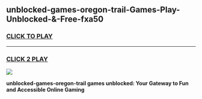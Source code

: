 
## unblocked-games-oregon-trail-Games-Play-Unblocked-&-Free-fxa50
<h3>
<a href="https://premium76.site?title=unblocked-games-oregon-trail&ref=24A">CLICK TO PLAY</a></h3>
<hr>

<h3>
<a href="https://premium76.site?title=unblocked-games-oregon-trail&ref=24A">CLICK 2 PLAY</a>
  
</h3>

<a href="https://premium76.site?title=unblocked-games-oregon-trail&ref=24A"><img src="https://clearcache.store/games.png"></a>


**unblocked-games-oregon-trail games unblocked: Your Gateway to Fun and Accessible Online Gaming**
